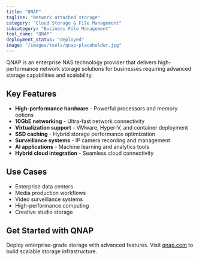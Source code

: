 ```yaml
---
title: "QNAP"
tagline: "Network attached storage"
category: "Cloud Storage & File Management"
subcategory: "Business File Management"
tool_name: "QNAP"
deployment_status: "deployed"
image: "/images/tools/qnap-placeholder.jpg"
---
```

QNAP is an enterprise NAS technology provider that delivers high-performance network storage solutions for businesses requiring advanced storage capabilities and scalability.

## Key Features

- **High-performance hardware** - Powerful processors and memory options
- **10GbE networking** - Ultra-fast network connectivity
- **Virtualization support** - VMware, Hyper-V, and container deployment
- **SSD caching** - Hybrid storage performance optimization
- **Surveillance systems** - IP camera recording and management
- **AI applications** - Machine learning and analytics tools
- **Hybrid cloud integration** - Seamless cloud connectivity

## Use Cases

- Enterprise data centers
- Media production workflows
- Video surveillance systems
- High-performance computing
- Creative studio storage

## Get Started with QNAP

Deploy enterprise-grade storage with advanced features. Visit [qnap.com](https://www.qnap.com) to build scalable storage infrastructure.